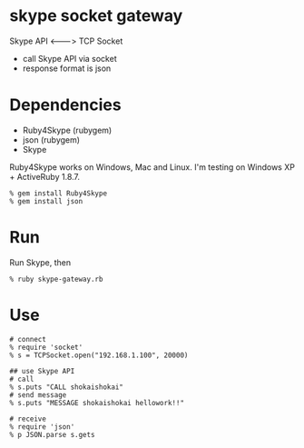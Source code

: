 skype socket gateway
====================
Skype API <---> TCP Socket

* call Skype API via socket
* response format is json

Dependencies
============
* Ruby4Skype (rubygem)
* json (rubygem)
* Skype

Ruby4Skype works on Windows, Mac and Linux.
I'm testing on Windows XP + ActiveRuby 1.8.7.

    % gem install Ruby4Skype 
    % gem install json


Run
===

Run Skype, then

    % ruby skype-gateway.rb


Use
===

    # connect
    % require 'socket'
    % s = TCPSocket.open("192.168.1.100", 20000)

    ## use Skype API
    # call
    % s.puts "CALL shokaishokai"
    # send message
    % s.puts "MESSAGE shokaishokai hellowork!!"

    # receive
    % require 'json'
    % p JSON.parse s.gets
 